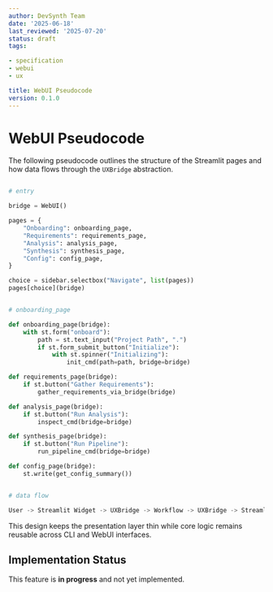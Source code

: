 ```yaml
---
author: DevSynth Team
date: '2025-06-18'
last_reviewed: '2025-07-20'
status: draft
tags:

- specification
- webui
- ux

title: WebUI Pseudocode
version: 0.1.0
---
```


# WebUI Pseudocode

The following pseudocode outlines the structure of the Streamlit pages and how data flows through the `UXBridge` abstraction.

```python

# entry

bridge = WebUI()

pages = {
    "Onboarding": onboarding_page,
    "Requirements": requirements_page,
    "Analysis": analysis_page,
    "Synthesis": synthesis_page,
    "Config": config_page,
}

choice = sidebar.selectbox("Navigate", list(pages))
pages[choice](bridge)
```

```python

# onboarding_page

def onboarding_page(bridge):
    with st.form("onboard"):
        path = st.text_input("Project Path", ".")
        if st.form_submit_button("Initialize"):
            with st.spinner("Initializing"):
                init_cmd(path=path, bridge=bridge)

def requirements_page(bridge):
    if st.button("Gather Requirements"):
        gather_requirements_via_bridge(bridge)

def analysis_page(bridge):
    if st.button("Run Analysis"):
        inspect_cmd(bridge=bridge)

def synthesis_page(bridge):
    if st.button("Run Pipeline"):
        run_pipeline_cmd(bridge=bridge)

def config_page(bridge):
    st.write(get_config_summary())
```

```python

# data flow

User -> Streamlit Widget -> UXBridge -> Workflow -> UXBridge -> Streamlit
```

This design keeps the presentation layer thin while core logic remains reusable across CLI and WebUI interfaces.
## Implementation Status

This feature is **in progress** and not yet implemented.
